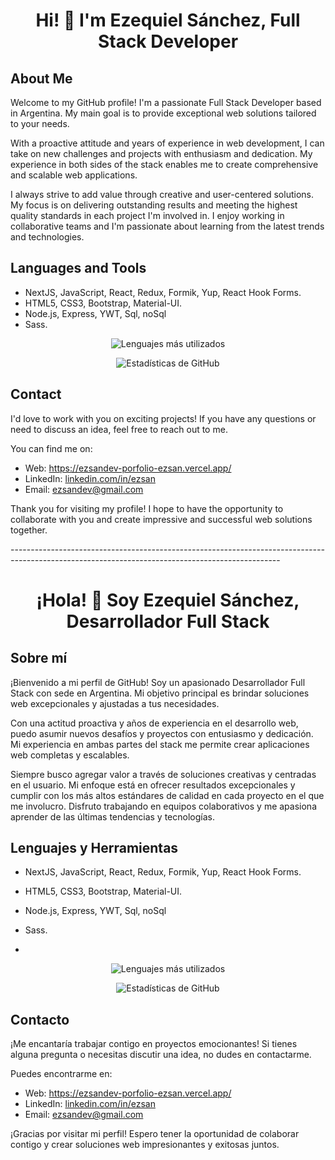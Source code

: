 <h1 align="center"> Hi! 👋 I'm Ezequiel Sánchez, Full Stack Developer </h1>

## About Me

Welcome to my GitHub profile! I'm a passionate Full Stack Developer based in Argentina. My main goal is to provide exceptional web solutions tailored to your needs.

With a proactive attitude and years of experience in web development, I can take on new challenges and projects with enthusiasm and dedication. My experience in both sides of the stack enables me to create comprehensive and scalable web applications.

I always strive to add value through creative and user-centered solutions. My focus is on delivering outstanding results and meeting the highest quality standards in each project I'm involved in. I enjoy working in collaborative teams and I'm passionate about learning from the latest trends and technologies.

## Languages and Tools

- NextJS, JavaScript, React, Redux, Formik, Yup, React Hook Forms.
- HTML5, CSS3, Bootstrap, Material-UI.
- Node.js, Express, YWT, Sql, noSql
- Sass.

<p align="center">
  <img src="https://github-readme-stats.vercel.app/api/top-langs/?username=ezSan&layout=compact&theme=dark" alt="Lenguajes más utilizados" />
</p>

<p align="center">
  <img src="https://github-readme-stats.vercel.app/api?username=ezSan&count_private=true" alt="Estadísticas de GitHub" />
</p>

## Contact

I'd love to work with you on exciting projects! If you have any questions or need to discuss an idea, feel free to reach out to me.

You can find me on:

- Web: https://ezsandev-porfolio-ezsan.vercel.app/
- LinkedIn: [linkedin.com/in/ezsan](https://www.linkedin.com/in/ezsan/)
- Email: [ezsandev@gmail.com](mailto:ezsandev@gmail.com)

Thank you for visiting my profile! I hope to have the opportunity to collaborate with you and create impressive and successful web solutions together.



-------------------------------*------------------------------------------------------------------*------------------------------------------------


<h1 align="center"> ¡Hola! 👋 Soy Ezequiel Sánchez, Desarrollador Full Stack </h1>

## Sobre mí

¡Bienvenido a mi perfil de GitHub! Soy un apasionado Desarrollador Full Stack con sede en Argentina. Mi objetivo principal es brindar soluciones web excepcionales y ajustadas a tus necesidades.

Con una actitud proactiva y años de experiencia en el desarrollo web, puedo asumir nuevos desafíos y proyectos con entusiasmo y dedicación. Mi experiencia en ambas partes del stack me permite crear aplicaciones web completas y escalables.

Siempre busco agregar valor a través de soluciones creativas y centradas en el usuario. Mi enfoque está en ofrecer resultados excepcionales y cumplir con los más altos estándares de calidad en cada proyecto en el que me involucro. Disfruto trabajando en equipos colaborativos y me apasiona aprender de las últimas tendencias y tecnologías.

## Lenguajes y Herramientas

- NextJS, JavaScript, React, Redux, Formik, Yup, React Hook Forms.
- HTML5, CSS3, Bootstrap, Material-UI.
- Node.js, Express, YWT, Sql, noSql
- Sass.

- 
<p align="center">
  <img src="https://github-readme-stats.vercel.app/api/top-langs/?username=ezSan&layout=compact&theme=dark" alt="Lenguajes más utilizados" />
</p>

<p align="center">
  <img src="https://github-readme-stats.vercel.app/api?username=ezSan&count_private=true" alt="Estadísticas de GitHub" />
</p>

## Contacto

¡Me encantaría trabajar contigo en proyectos emocionantes! Si tienes alguna pregunta o necesitas discutir una idea, no dudes en contactarme.

Puedes encontrarme en:

- Web: https://ezsandev-porfolio-ezsan.vercel.app/
- LinkedIn: [linkedin.com/in/ezsan](https://www.linkedin.com/in/ezsan/)
- Email: [ezsandev@gmail.com](mailto:ezsandev@gmail.com)

¡Gracias por visitar mi perfil! Espero tener la oportunidad de colaborar contigo y crear soluciones web impresionantes y exitosas juntos.


